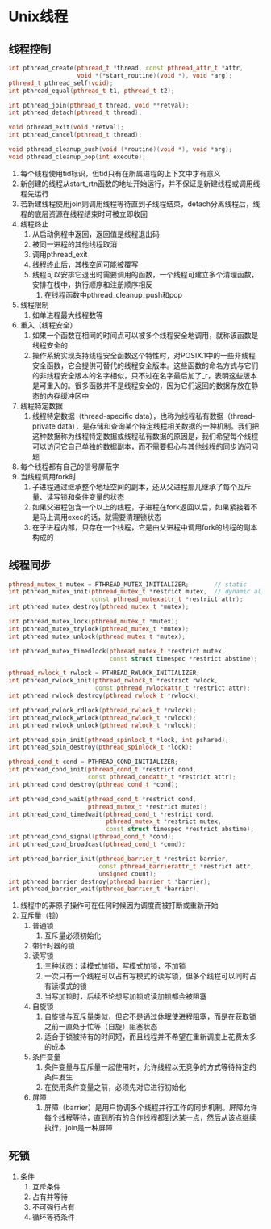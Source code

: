 # Unix线程

## 线程控制

```cpp
int pthread_create(pthread_t *thread, const pthread_attr_t *attr,
                   void *(*start_routine)(void *), void *arg);
pthread_t pthread_self(void);
int pthread_equal(pthread_t t1, pthread_t t2);

int pthread_join(pthread_t thread, void **retval);
int pthread_detach(pthread_t thread);

void pthread_exit(void *retval);
int pthread_cancel(pthread_t thread);

void pthread_cleanup_push(void (*routine)(void *), void *arg);
void pthread_cleanup_pop(int execute);
```

1. 每个线程使用tid标识，但tid只有在所属进程的上下文中才有意义
2. 新创建的线程从start_rtn函数的地址开始运行，并不保证是新建线程或调用线程先运行
3. 若新建线程使用join则调用线程等待直到子线程结束，detach分离线程后，线程的底层资源在线程结束时可被立即收回
4. 线程终止
   1. 从启动例程中返回，返回值是线程退出码
   2. 被同一进程的其他线程取消
   3. 调用pthread_exit
   4. 线程终止后，其栈空间可能被覆写
   5. 线程可以安排它退出时需要调用的函数，一个线程可建立多个清理函数，安排在栈中，执行顺序和注册顺序相反
      1. 在线程函数中pthread_cleanup_push和pop
5. 线程限制
   1. 如单进程最大线程数等
6. 重入（线程安全）
   1. 如果一个函数在相同的时间点可以被多个线程安全地调用，就称该函数是线程安全的
   2. 操作系统实现支持线程安全函数这个特性时，对POSIX.1中的一些非线程安全函数，它会提供可替代的线程安全版本。这些函数的命名方式与它们的非线程安全版本的名字相似，只不过在名字最后加了_r，表明这些版本是可重入的。很多函数并不是线程安全的，因为它们返回的数据存放在静态的内存缓冲区中
7. 线程特定数据
   1. 线程特定数据（thread-specific data），也称为线程私有数据（thread-private data），是存储和查询某个特定线程相关数据的一种机制。我们把这种数据称为线程特定数据或线程私有数据的原因是，我们希望每个线程可以访问它自己单独的数据副本，而不需要担心与其他线程的同步访问问题
8. 每个线程都有自己的信号屏蔽字
9. 当线程调用fork时
   1. 子进程通过继承整个地址空间的副本，还从父进程那儿继承了每个互斥量、读写锁和条件变量的状态
   2. 如果父进程包含一个以上的线程，子进程在fork返回以后，如果紧接着不是马上调用exec的话，就需要清理锁状态
   3. 在子进程内部，只存在一个线程，它是由父进程中调用fork的线程的副本构成的

## 线程同步

```cpp
pthread_mutex_t mutex = PTHREAD_MUTEX_INITIALIZER;       // static
int pthread_mutex_init(pthread_mutex_t *restrict mutex,  // dynamic alloc
                       const pthread_mutexattr_t *restrict attr);
int pthread_mutex_destroy(pthread_mutex_t *mutex);

int pthread_mutex_lock(pthread_mutex_t *mutex);
int pthread_mutex_trylock(pthread_mutex_t *mutex);
int pthread_mutex_unlock(pthread_mutex_t *mutex);

int pthread_mutex_timedlock(pthread_mutex_t *restrict mutex,
                            const struct timespec *restrict abstime);

pthread_rwlock_t rwlock = PTHREAD_RWLOCK_INITIALIZER;
int pthread_rwlock_init(pthread_rwlock_t *restrict rwlock,
                        const pthread_rwlockattr_t *restrict attr);
int pthread_rwlock_destroy(pthread_rwlock_t *rwlock);

int pthread_rwlock_rdlock(pthread_rwlock_t *rwlock);
int pthread_rwlock_wrlock(pthread_rwlock_t *rwlock);
int pthread_rwlock_unlock(pthread_rwlock_t *rwlock);

int pthread_spin_init(pthread_spinlock_t *lock, int pshared);
int pthread_spin_destroy(pthread_spinlock_t *lock);

pthread_cond_t cond = PTHREAD_COND_INITIALIZER;
int pthread_cond_init(pthread_cond_t *restrict cond,
                      const pthread_condattr_t *restrict attr);
int pthread_cond_destroy(pthread_cond_t *cond);

int pthread_cond_wait(pthread_cond_t *restrict cond,
                      pthread_mutex_t *restrict mutex);
int pthread_cond_timedwait(pthread_cond_t *restrict cond,
                           pthread_mutex_t *restrict mutex,
                           const struct timespec *restrict abstime);
int pthread_cond_signal(pthread_cond_t *cond);
int pthread_cond_broadcast(pthread_cond_t *cond);

int pthread_barrier_init(pthread_barrier_t *restrict barrier,
                         const pthread_barrierattr_t *restrict attr,
                         unsigned count);
int pthread_barrier_destroy(pthread_barrier_t *barrier);
int pthread_barrier_wait(pthread_barrier_t *barrier);
```

1. 线程中的非原子操作可在任何时候因为调度而被打断或重新开始
2. 互斥量（锁）
   1. 普通锁
      1. 互斥量必须初始化
   2. 带计时器的锁
   3. 读写锁
      1. 三种状态：读模式加锁，写模式加锁，不加锁
      2. 一次只有一个线程可以占有写模式的读写锁，但多个线程可以同时占有读模式的锁
      3. 当写加锁时，后续不论想写加锁或读加锁都会被阻塞
   4. 自旋锁
      1. 自旋锁与互斥量类似，但它不是通过休眠使进程阻塞，而是在获取锁之前一直处于忙等（自旋）阻塞状态
      2. 适合于锁被持有的时间短，而且线程并不希望在重新调度上花费太多的成本
   5. 条件变量
      1. 条件变量与互斥量一起使用时，允许线程以无竞争的方式等待特定的条件发生
      2. 在使用条件变量之前，必须先对它进行初始化
   6. 屏障
      1. 屏障（barrier）是用户协调多个线程并行工作的同步机制。屏障允许每个线程等待，直到所有的合作线程都到达某一点，然后从该点继续执行，join是一种屏障

## 死锁

1. 条件
   1. 互斥条件
   2. 占有并等待
   3. 不可强行占有
   4. 循环等待条件